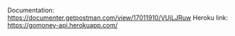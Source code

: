 Documentation: https://documenter.getpostman.com/view/17011910/VUjLJRuw
Heroku link: https://gomoney-api.herokuapp.com/
